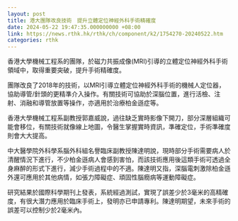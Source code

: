 ```yaml
---
layout: post
title: 港大團隊改良技術　提升立體定位神經外科手術精確度
date: 2024-05-22 19:47:35.000000000 +08:00
link: https://news.rthk.hk/rthk/ch/component/k2/1754270-20240522.htm
categories: rthk
---
```


香港大學機械工程系的團隊，於磁力共振成像(MRI)引導的立體定位神經外科手術領域中，取得重要突破，提升手術精確度。

團隊改良了2018年的技術，以MRI引導立體定位神經外科手術的機械人定位器，協助導管/針頭的更精準介入操作。有關技術可協助於深腦位置，進行活檢、注射、消融和導管放置等操作，亦適用於治療柏金遜症等。
 
香港大學機械工程系副教授郭嘉威說，過往缺乏實時影像下開刀，部分深層組織可能會移位，有關技術就像線上地圖，令醫生掌握實時資訊，準確定位，手術準確度則會大大提高。

中大醫學院外科學系腦外科組名譽臨床副教授陳達明說，現時部分手術需要病人於清醒情況下進行，不少柏金遜病人會感到害怕，而該技術應用後這類手術可透過全身麻醉的形式下進行，減少手術過程中的不適。陳達明又指，深腦電刺激除柏金遜外還可應用於其他病情，如張力障礙症、頑固性腦癇病等運動障礙症。

研究結果於國際科學期刊上發表，系統經過測試，實現了誤差少於3毫米的高精確度，有很大潛力應用於臨床手術上，發明亦已申請專利。陳達明期望，未來手術的誤差可以控制少於2毫米內。
